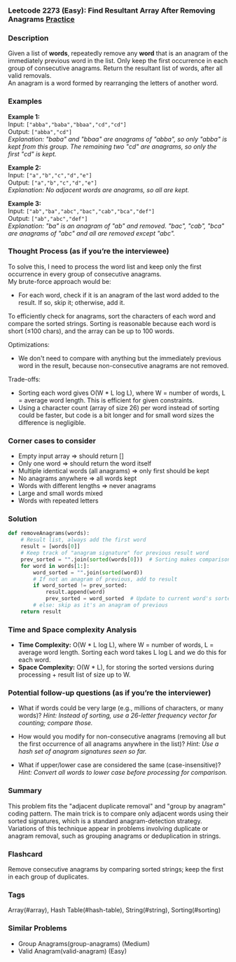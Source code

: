 ### Leetcode 2273 (Easy): Find Resultant Array After Removing Anagrams [Practice](https://leetcode.com/problems/find-resultant-array-after-removing-anagrams)

### Description  
Given a list of **words**, repeatedly remove any **word** that is an anagram of the immediately previous word in the list. Only keep the first occurrence in each group of consecutive anagrams. Return the resultant list of words, after all valid removals.  
An anagram is a word formed by rearranging the letters of another word.

### Examples  

**Example 1:**  
Input: `["abba","baba","bbaa","cd","cd"]`  
Output: `["abba","cd"]`  
*Explanation: "baba" and "bbaa" are anagrams of "abba", so only "abba" is kept from this group. The remaining two "cd" are anagrams, so only the first "cd" is kept.*

**Example 2:**  
Input: `["a","b","c","d","e"]`  
Output: `["a","b","c","d","e"]`  
*Explanation: No adjacent words are anagrams, so all are kept.*

**Example 3:**  
Input: `["ab","ba","abc","bac","cab","bca","def"]`  
Output: `["ab","abc","def"]`  
*Explanation: "ba" is an anagram of "ab" and removed. "bac", "cab", "bca" are anagrams of "abc" and all are removed except "abc".*

### Thought Process (as if you’re the interviewee)  
To solve this, I need to process the word list and keep only the first occurrence in every group of consecutive anagrams.  
My brute-force approach would be:
- For each word, check if it is an anagram of the last word added to the result. If so, skip it; otherwise, add it.

To efficiently check for anagrams, sort the characters of each word and compare the sorted strings. Sorting is reasonable because each word is short (≤100 chars), and the array can be up to 100 words.

Optimizations:
- We don't need to compare with anything but the immediately previous word in the result, because non-consecutive anagrams are not removed.

Trade-offs:
- Sorting each word gives O(W \* L log L), where W = number of words, L = average word length. This is efficient for given constraints.
- Using a character count (array of size 26) per word instead of sorting could be faster, but code is a bit longer and for small word sizes the difference is negligible.

### Corner cases to consider  
- Empty input array ⇒ should return []  
- Only one word ⇒ should return the word itself  
- Multiple identical words (all anagrams) ⇒ only first should be kept  
- No anagrams anywhere ⇒ all words kept  
- Words with different lengths ⇒ never anagrams  
- Large and small words mixed  
- Words with repeated letters

### Solution

```python
def removeAnagrams(words):
    # Result list, always add the first word
    result = [words[0]]
    # Keep track of "anagram signature" for previous result word
    prev_sorted = "".join(sorted(words[0]))  # Sorting makes comparison easy
    for word in words[1:]:
        word_sorted = "".join(sorted(word))
        # If not an anagram of previous, add to result
        if word_sorted != prev_sorted:
            result.append(word)
            prev_sorted = word_sorted  # Update to current word's sorted string
        # else: skip as it's an anagram of previous
    return result
```

### Time and Space complexity Analysis  

- **Time Complexity:** O(W \* L log L), where W = number of words, L = average word length. Sorting each word takes L log L and we do this for each word.
- **Space Complexity:** O(W \* L), for storing the sorted versions during processing + result list of size up to W.

### Potential follow-up questions (as if you’re the interviewer)  

- What if words could be very large (e.g., millions of characters, or many words)?
  *Hint: Instead of sorting, use a 26-letter frequency vector for counting; compare those.*

- How would you modify for non-consecutive anagrams (removing all but the first occurrence of all anagrams anywhere in the list)?
  *Hint: Use a hash set of anagram signatures seen so far.*

- What if upper/lower case are considered the same (case-insensitive)?
  *Hint: Convert all words to lower case before processing for comparison.*

### Summary
This problem fits the "adjacent duplicate removal" and "group by anagram" coding pattern. The main trick is to compare only adjacent words using their sorted signatures, which is a standard anagram-detection strategy. Variations of this technique appear in problems involving duplicate or anagram removal, such as grouping anagrams or deduplication in strings.


### Flashcard
Remove consecutive anagrams by comparing sorted strings; keep the first in each group of duplicates.

### Tags
Array(#array), Hash Table(#hash-table), String(#string), Sorting(#sorting)

### Similar Problems
- Group Anagrams(group-anagrams) (Medium)
- Valid Anagram(valid-anagram) (Easy)